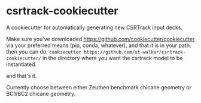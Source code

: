 # csrtrack-cookiecutter
A cookiecutter for automatically generating new CSRTrack input decks.


Make sure you've downloaded https://github.com/cookiecutter/cookiecutter via your preferred means (pip, conda, whatever), and that it is in your path.  then you can do:  `cookiecutter https://github.com/st-walker/csrtrack-cookiecutter/` in the directory where you want the csrtrack model to be instantiated.

and that's it.

Currently choose between either Zeuthen benchmark chicane geometry or BC1/BC2 chicane geometry.
